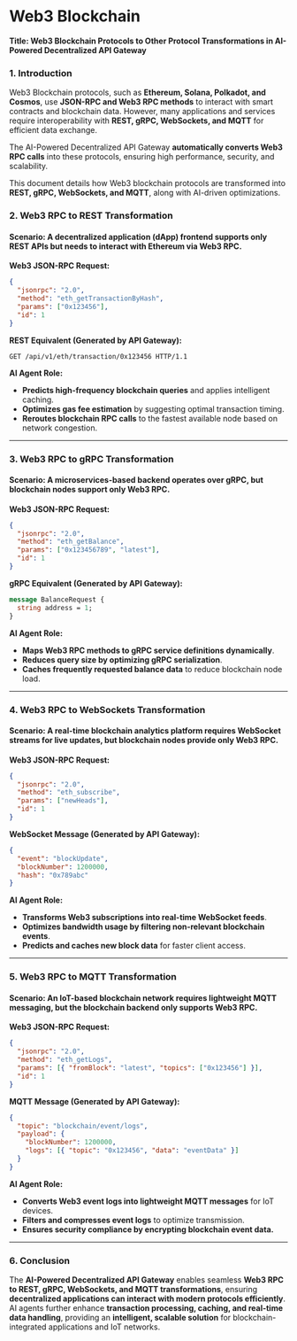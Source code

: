 # Web3 Blockchain

**Title: Web3 Blockchain Protocols to Other Protocol Transformations in AI-Powered Decentralized API Gateway**

### **1. Introduction**

Web3 Blockchain protocols, such as **Ethereum, Solana, Polkadot, and Cosmos**, use **JSON-RPC and Web3 RPC methods** to interact with smart contracts and blockchain data. However, many applications and services require interoperability with **REST, gRPC, WebSockets, and MQTT** for efficient data exchange.

The AI-Powered Decentralized API Gateway **automatically converts Web3 RPC calls** into these protocols, ensuring high performance, security, and scalability.

This document details how Web3 blockchain protocols are transformed into **REST, gRPC, WebSockets, and MQTT**, along with AI-driven optimizations.

### **2. Web3 RPC to REST Transformation**

#### **Scenario**: A decentralized application (dApp) frontend supports only REST APIs but needs to interact with Ethereum via Web3 RPC.

**Web3 JSON-RPC Request:**

```json
{
  "jsonrpc": "2.0",
  "method": "eth_getTransactionByHash",
  "params": ["0x123456"],
  "id": 1
}
```

**REST Equivalent (Generated by API Gateway):**

```http
GET /api/v1/eth/transaction/0x123456 HTTP/1.1
```

**AI Agent Role:**

* **Predicts high-frequency blockchain queries** and applies intelligent caching.
* **Optimizes gas fee estimation** by suggesting optimal transaction timing.
* **Reroutes blockchain RPC calls** to the fastest available node based on network congestion.

***

### **3. Web3 RPC to gRPC Transformation**

#### **Scenario**: A microservices-based backend operates over gRPC, but blockchain nodes support only Web3 RPC.

**Web3 JSON-RPC Request:**

```json
{
  "jsonrpc": "2.0",
  "method": "eth_getBalance",
  "params": ["0x123456789", "latest"],
  "id": 1
}
```

**gRPC Equivalent (Generated by API Gateway):**

```protobuf
message BalanceRequest {
  string address = 1;
}
```

**AI Agent Role:**

* **Maps Web3 RPC methods to gRPC service definitions dynamically**.
* **Reduces query size by optimizing gRPC serialization**.
* **Caches frequently requested balance data** to reduce blockchain node load.

***

### **4. Web3 RPC to WebSockets Transformation**

#### **Scenario**: A real-time blockchain analytics platform requires WebSocket streams for live updates, but blockchain nodes provide only Web3 RPC.

**Web3 JSON-RPC Request:**

```json
{
  "jsonrpc": "2.0",
  "method": "eth_subscribe",
  "params": ["newHeads"],
  "id": 1
}
```

**WebSocket Message (Generated by API Gateway):**

```json
{
  "event": "blockUpdate",
  "blockNumber": 1200000,
  "hash": "0x789abc"
}
```

**AI Agent Role:**

* **Transforms Web3 subscriptions into real-time WebSocket feeds**.
* **Optimizes bandwidth usage by filtering non-relevant blockchain events**.
* **Predicts and caches new block data** for faster client access.

***

### **5. Web3 RPC to MQTT Transformation**

#### **Scenario**: An IoT-based blockchain network requires lightweight MQTT messaging, but the blockchain backend only supports Web3 RPC.

**Web3 JSON-RPC Request:**

```json
{
  "jsonrpc": "2.0",
  "method": "eth_getLogs",
  "params": [{ "fromBlock": "latest", "topics": ["0x123456"] }],
  "id": 1
}
```

**MQTT Message (Generated by API Gateway):**

```json
{
  "topic": "blockchain/event/logs",
  "payload": {
    "blockNumber": 1200000,
    "logs": [{ "topic": "0x123456", "data": "eventData" }]
  }
}
```

**AI Agent Role:**

* **Converts Web3 event logs into lightweight MQTT messages** for IoT devices.
* **Filters and compresses event logs** to optimize transmission.
* **Ensures security compliance by encrypting blockchain event data.**

***

### **6. Conclusion**

The **AI-Powered Decentralized API Gateway** enables seamless **Web3 RPC to REST, gRPC, WebSockets, and MQTT transformations**, ensuring **decentralized applications can interact with modern protocols efficiently**. AI agents further enhance **transaction processing, caching, and real-time data handling**, providing an **intelligent, scalable solution** for blockchain-integrated applications and IoT networks.
